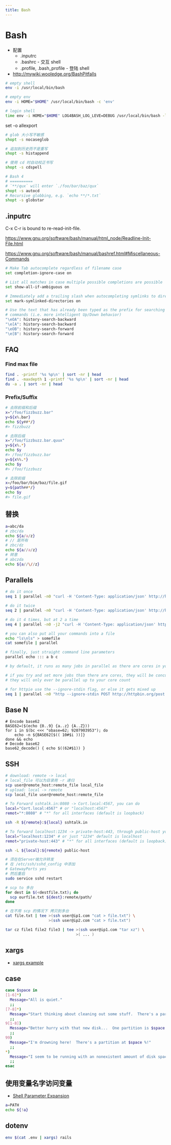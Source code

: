 ```yaml
---
title: Bash
---
```


# Bash

- 配置
  - .inputrc
  - .bashrc - 交互 shell
  - .profile, .bash_profile - 登陆 shell
- http://mywiki.wooledge.org/BashPitfalls

```bash
# empty shell
env -i /usr/local/bin/bash

# empty env
env -i HOME="$HOME" /usr/local/bin/bash -c 'env'

# login shell
time env -i HOME="$HOME" LOG4BASH_LOG_LEVE=DEBUG /usr/local/bin/bash -l -c 'env'
```

set -o allexport

```bash
# glob 大小写不敏感
shopt -s nocaseglob

# 追加到历史而不是重写
shopt -s histappend

# 使用 cd 时自动校正书写
shopt -s cdspell

# Bash 4
# ==========
# `**/qux` will enter `./foo/bar/baz/qux`
shopt -s autocd
# Recursive globbing, e.g. `echo **/*.txt`
shopt -s globstar

```

## .inputrc

C-x C-r is bound to re-read-init-file.

https://www.gnu.org/software/bash/manual/html_node/Readline-Init-File.html

https://www.gnu.org/software/bash/manual/bashref.html#Miscellaneous-Commands

```bash
# Make Tab autocomplete regardless of filename case
set completion-ignore-case on

# List all matches in case multiple possible completions are possible
set show-all-if-ambiguous on

# Immediately add a trailing slash when autocompleting symlinks to directories
set mark-symlinked-directories on

# Use the text that has already been typed as the prefix for searching through
# commands (i.e. more intelligent Up/Down behavior)
"\eOA": history-search-backward
"\e[A": history-search-backward
"\eOB": history-search-forward
"\e[B": history-search-forward

```

## FAQ

### Find max file

```bash
find . -printf '%s %p\n' | sort -nr | head
find . -maxdepth 1 -printf '%s %p\n' | sort -nr | head
du -a . | sort -nr | head
```

### Prefix/Suffix

```bash
# 去除前缀和后缀
x="/foo/fizzbuzz.bar"
y=${x%.bar}
echo ${y##*/}
#> fizzbuzz

# 去除后缀
x="/foo/fizzbuzz.bar.quux"
y=${x%.*}
echo $y
#> /foo/fizzbuzz.bar
y=${x%%.*}
echo $y
#> /foo/fizzbuzz

# 去除前缀
x=/foo/bar/bim/baz/file.gif
y=${path##*/}
echo $y
#> file.gif
```

## 替换

```bash
a=abc/da
# zbc/da
echo ${a/a/z}
# // 是所有
# zbc/dz
echo ${a//a/z}
# 转意
# abczda
echo ${a//\//z}
```

## Parallels

```bash
# do it once
seq 1 | parallel -n0 "curl -H 'Content-Type: application/json' http://httpbin.org/post -X POST -d '{\"url\":\"http://google.com/\"}'"

# do it twice
seq 2 | parallel -n0 "curl -H 'Content-Type: application/json' http://httpbin.org/post -X POST -d '{\"url\":\"http://google.com/\"}'"

# do it 4 times, but at 2 a time
seq 4 | parallel -n0 -j2 "curl -H 'Content-Type: application/json' http://httpbin.org/post -X POST -d '{\"url\":\"http://google.com/\"}'"

# you can also put all your commands into a file
echo "ls\nls" > somefile
cat somefile | parallel

# finally, just straight command line parameters
parallel echo ::: a b c

# by default, it runs as many jobs in parallel as there are cores in your computer

# if you try and set more jobs than there are cores, they will be concurrent, but
# they will only ever be parallel up to your core count

# for httpie use the --ignore-stdin flag, or else it gets mixed up
seq 1 | parallel -n0 "http --ignore-stdin POST http://httpbin.org/post url=http://google.com/"
```

## Base N

```
# Encode base62
BASE62=($(echo {0..9} {a..z} {A..Z}))
for i in $(bc <<< "obase=62; 9207903953"); do
    echo -n ${BASE62[$(( 10#$i ))]}
done && echo
# Decode base62
base62_decode() { echo $((62#$1)) }
```

## SSH

```bash
# download: remote -> local
# local_file 可以为目录用 -r 递归
scp user@remote_host:remote_file local_file
# upload: local -> remote
scp local_file user@remote_host:remote_file

# To Forward sshtalk.in:8080 -> Cort.local:4567, you can do
local="Cort.local:4567" # or "localhost:4567"
remot="*:8080" # "*" for all interfaces (default is loopback)

ssh -R ${remote}:${local} sshtalk.in

# To forward localhost:1234 -> private-host:443, through public-host you can do
local="localhost:1234" # or just "1234" default is localhost
remot="private-host:443" # "*" for all interfaces (default is loopback)

ssh -L ${local}:${remote} public-host

# 须在在Server端允许转发
# 在 /etc/ssh/sshd_config 中添加
# GatewayPorts yes
# 然后重启
sudo service sshd restart
```

```bash
# scp to 多台
for dest in $(<destfile.txt); do
  scp ourfile.txt ${dest}:remote/path/
done

# 在不用 scp 的情况下 拷贝到多台
cat file.txt | tee >(ssh user@ip1.com "cat > file.txt") \
                   >(ssh user@ip2.com "cat > file.txt")

tar cz file1 file2 file3 | tee >(ssh user@ip1.com "tar xz") \
                               >( ... )
```

## xargs

- [xargs example](http://www.thegeekstuff.com/2013/12/xargs-examples/)

## case

```bash
case $space in
[1-6]*)
  Message="All is quiet."
  ;;
[7-8]*)
  Message="Start thinking about cleaning out some stuff.  There's a partition that is $space % full."
  ;;
9[1-8])
  Message="Better hurry with that new disk...  One partition is $space % full."
  ;;
99)
  Message="I'm drowning here!  There's a partition at $space %!"
  ;;
*)
  Message="I seem to be running with an nonexistent amount of disk space..."
  ;;
esac
```

## 使用变量名字访问变量

- [Shell Parameter Expansion](https://www.gnu.org/software/bash/manual/html_node/Shell-Parameter-Expansion.html)

```bash
a=PATH
echo ${!a}
```

## dotenv

```bash
env $(cat .env | xargs) rails
```
